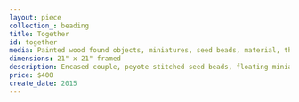 ```yaml
---
layout: piece
collection_: beading
title: Together
id: together
media: Painted wood found objects, miniatures, seed beads, material, thread
dimensions: 21" x 21" framed
description: Encased couple, peyote stitched seed beads, floating miniatures on layered quilted fabric, matted  in glassed maple frame 2 inches in depth.
price: $400
create_date: 2015
---
```

